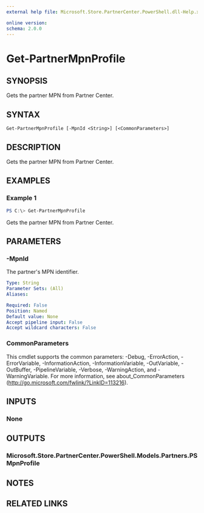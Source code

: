 ```yaml
---
external help file: Microsoft.Store.PartnerCenter.PowerShell.dll-Help.xml

online version:
schema: 2.0.0
---
```


# Get-PartnerMpnProfile

## SYNOPSIS
Gets the partner MPN from Partner Center.

## SYNTAX

```
Get-PartnerMpnProfile [-MpnId <String>] [<CommonParameters>]
```

## DESCRIPTION
Gets the partner MPN from Partner Center.

## EXAMPLES

### Example 1
```powershell
PS C:\> Get-PartnerMpnProfile
```

Gets the partner MPN from Partner Center.

## PARAMETERS

### -MpnId
The partner's MPN identifier.

```yaml
Type: String
Parameter Sets: (All)
Aliases:

Required: False
Position: Named
Default value: None
Accept pipeline input: False
Accept wildcard characters: False
```

### CommonParameters
This cmdlet supports the common parameters: -Debug, -ErrorAction, -ErrorVariable, -InformationAction, -InformationVariable, -OutVariable, -OutBuffer, -PipelineVariable, -Verbose, -WarningAction, and -WarningVariable. For more information, see about_CommonParameters (http://go.microsoft.com/fwlink/?LinkID=113216).

## INPUTS

### None

## OUTPUTS

### Microsoft.Store.PartnerCenter.PowerShell.Models.Partners.PSMpnProfile

## NOTES

## RELATED LINKS

